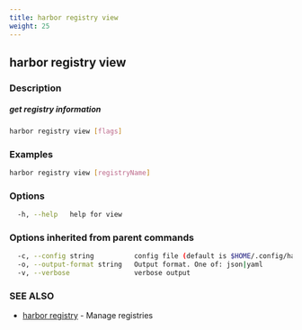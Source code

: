 ```yaml
---
title: harbor registry view
weight: 25
---
```

## harbor registry view

### Description

##### get registry information

```sh
harbor registry view [flags]
```

### Examples

```sh
harbor registry view [registryName]
```

### Options

```sh
  -h, --help   help for view
```

### Options inherited from parent commands

```sh
  -c, --config string          config file (default is $HOME/.config/harbor-cli/config.yaml)
  -o, --output-format string   Output format. One of: json|yaml
  -v, --verbose                verbose output
```

### SEE ALSO

* [harbor registry](harbor-registry.md)	 - Manage registries


